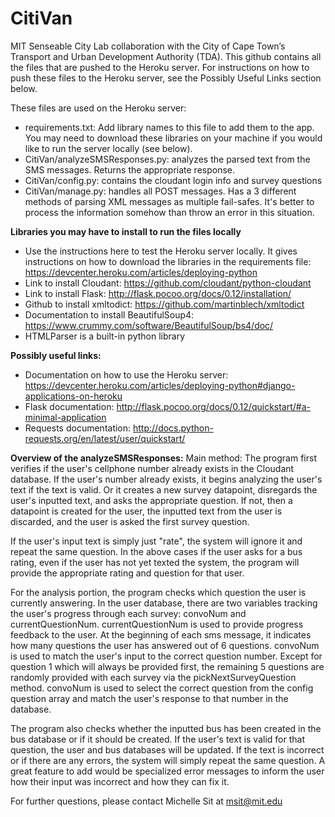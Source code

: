 # CitiVan

MIT Senseable City Lab collaboration with the City of Cape Town’s Transport and Urban Development Authority (TDA). This github contains all the files that are pushed to the Heroku server. For instructions on how to push these files to the Heroku server, see the Possibly Useful Links section below.


These files are used on the Heroku server:

- requirements.txt: Add library names to this file to add them to the app. You may need to download these libraries on your machine if you would like to run the server locally (see below).
- CitiVan/analyzeSMSResponses.py: analyzes the parsed text from the SMS messages. Returns the appropriate response.
- CitiVan/config.py: contains the cloudant login info and survey questions
- CitiVan/manage.py: handles all POST messages. Has a 3 different methods of parsing XML messages as multiple fail-safes. It's better to process the information somehow than throw an error in this situation.

**Libraries you may have to install to run the files locally**

- Use the instructions here to test the Heroku server locally. It gives instructions on how to download the libraries in the requirements file: https://devcenter.heroku.com/articles/deploying-python
- Link to install Cloudant: https://github.com/cloudant/python-cloudant
- Link to install Flask: http://flask.pocoo.org/docs/0.12/installation/
- Github to install xmltodict: https://github.com/martinblech/xmltodict
- Documentation to install BeautifulSoup4: https://www.crummy.com/software/BeautifulSoup/bs4/doc/
- HTMLParser is a built-in python library


**Possibly useful links:**
- Documentation on how to use the Heroku server: https://devcenter.heroku.com/articles/deploying-python#django-applications-on-heroku
- Flask documentation: http://flask.pocoo.org/docs/0.12/quickstart/#a-minimal-application
- Requests documentation: http://docs.python-requests.org/en/latest/user/quickstart/

**Overview of the analyzeSMSResponses:**
Main method:
The program first verifies if the user's cellphone number already exists in the Cloudant database. If the user's number already exists, it begins analyzing the user's text if the text is valid. Or it creates a new survey datapoint, disregards the user's inputted text, and asks the appropriate question. If not, then a datapoint is created for the user, the inputted text from the user is discarded, and the user is asked the first survey question.

If the user's input text is simply just "rate", the system will ignore it and repeat the same question. In the above cases if the user asks for a bus rating, even if the user has not yet texted the system, the program will provide the appropriate rating and question for that user.

For the analysis portion, the program checks which question the user is currently answering. In the user database, there are two variables tracking the user's progress through each survey: convoNum and currentQuestionNum. currentQuestionNum is used to provide progress feedback to the user. At the beginning of each sms message, it indicates how many questions the user has answered out of 6 questions. convoNum is used to match the user's input to the correct question number. Except for question 1 which will always be provided first, the remaining 5 questions are randomly provided with each survey via the pickNextSurveyQuestion method. convoNum is used to select the correct question from the config question array and match the user's response to that number in the database.

The program also checks whether the inputted bus has been created in the bus database or if it should be created. If the user's text is valid for that question, the user and bus databases will be updated. If the text is incorrect or if there are any errors, the system will simply repeat the same question. A great feature to add would be specialized error messages to inform the user how their input was incorrect and how they can fix it.

For further questions, please contact Michelle Sit at msit@mit.edu
